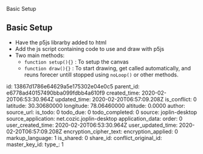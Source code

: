 Basic Setup

## Basic Setup
+ Have the p5js librarby added to html
+ Add the js script containing code to use and draw with p5js
+ Two main methods: 
    + `function setup(){}` : To setup the canvas
    + `function draw(){}`  : To start drawing, get called automatically, and reuns forecer untill stopped using `noLoop()` or other methods.



id: 13867d1786e64629a5e175302e04e0c5
parent_id: e6778ad40157490bba099fdbb4a610f9
created_time: 2020-02-20T06:53:30.964Z
updated_time: 2020-02-20T06:57:09.208Z
is_conflict: 0
latitude: 30.30680000
longitude: 78.06460000
altitude: 0.0000
author: 
source_url: 
is_todo: 0
todo_due: 0
todo_completed: 0
source: joplin-desktop
source_application: net.cozic.joplin-desktop
application_data: 
order: 0
user_created_time: 2020-02-20T06:53:30.964Z
user_updated_time: 2020-02-20T06:57:09.208Z
encryption_cipher_text: 
encryption_applied: 0
markup_language: 1
is_shared: 0
share_id: 
conflict_original_id: 
master_key_id: 
type_: 1